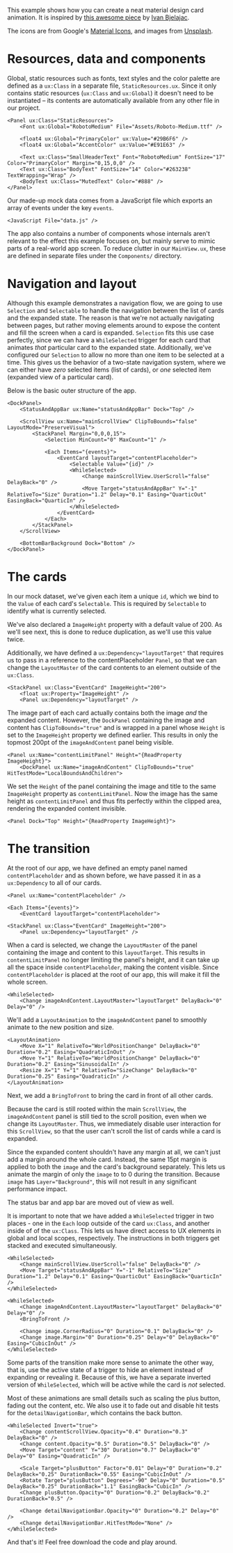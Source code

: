 This example shows how you can create a neat material design card animation.
It is inspired by [this awesome piece](https://dribbble.com/shots/1893589-Material-design-card-animation) by [Ivan Bjelajac](https://dribbble.com/ibjelajac).

The icons are from Google's [Material Icons](https://material.io/icons/), and images from [Unsplash](https://unsplash.com/).

# Resources, data and components

Global, static resources such as fonts, text styles and the color palette are defined as a `ux:Class` in a separate file, `StaticResources.ux`.
Since it only contains static resources (`ux:Class` and `ux:Global`) it doesn't need to be instantiated – its contents are automatically available from any other file in our project.

<!-- snippet-begin:code/StaticResources.ux:Resources -->

```
<Panel ux:Class="StaticResources">
    <Font ux:Global="RobotoMedium" File="Assets/Roboto-Medium.ttf" />

    <float4 ux:Global="PrimaryColor" ux:Value="#29B6F6" />
    <float4 ux:Global="AccentColor" ux:Value="#E91E63" />
    
    <Text ux:Class="SmallHeaderText" Font="RobotoMedium" FontSize="17" Color="PrimaryColor" Margin="0,15,0,0" />
    <Text ux:Class="BodyText" FontSize="14" Color="#263238" TextWrapping="Wrap" />
    <BodyText ux:Class="MutedText" Color="#888" />
</Panel>
```

<!-- snippet-end -->

Our made-up mock data comes from a JavaScript file which exports an array of events under the key `events`.

<!-- snippet-begin:code/MainView.ux:IncludeData -->

```
<JavaScript File="data.js" />
```

<!-- snippet-end -->

The app also contains a number of components whose internals aren't relevant to the effect this example focuses on, but mainly serve to mimic parts of a real-world app screen.
To reduce clutter in our `MainView.ux`, these are defined in separate files under the `Components/` directory.

# Navigation and layout

Although this example demonstrates a navigation flow, we are going to use `Selection` and `Selectable` to handle the navigation between the list of cards and the expanded state.
The reason is that we're not actually navigating between pages, but rather moving elements around to expose the content and fill the screen when a card is expanded.
`Selection` fits this use case perfectly, since we can have a `WhileSelected` trigger for each card that animates *that* particular card to the expanded state.
Additionally, we've configured our `Selection` to allow no more than one item to be selected at a time.
This gives us the behavior of a two-state navigation system, where we can either have *zero* selected items (list of cards), or *one* selected item (expanded view of a particular card).

Below is the basic outer structure of the app.

<!-- snippet-begin:code/MainView.ux:OuterStructure -->

```
<DockPanel>
    <StatusAndAppBar ux:Name="statusAndAppBar" Dock="Top" />
    
    <ScrollView ux:Name="mainScrollView" ClipToBounds="false" LayoutMode="PreserveVisual">
        <StackPanel Margin="0,0,0,15">
            <Selection MinCount="0" MaxCount="1" />
            
            <Each Items="{events}">
                <EventCard layoutTarget="contentPlaceholder">
                    <Selectable Value="{id}" />
                    <WhileSelected>
                        <Change mainScrollView.UserScroll="false" DelayBack="0" />
                        <Move Target="statusAndAppBar" Y="-1" RelativeTo="Size" Duration="1.2" Delay="0.1" Easing="QuarticOut" EasingBack="QuarticIn" />
                    </WhileSelected>
                </EventCard>
            </Each>
        </StackPanel>
    </ScrollView>
    
    <BottomBarBackground Dock="Bottom" />
</DockPanel>
```

<!-- snippet-end -->

# The cards

In our mock dataset, we've given each item a unique `id`, which we bind to the `Value` of each card's `Selectable`.
This is required by `Selectable` to identify what is currently selected.

We've also declared a `ImageHeight` property with a default value of 200.
As we'll see next, this is done to reduce duplication, as we'll use this value twice.

Additionally, we have defined a `ux:Dependency="layoutTarget"` that requires us to pass in a reference to the contentPlaceholder `Panel`, so that we can change the `LayoutMaster` of the card contents to an element outside of the `ux:Class`.

<!-- snippet-begin:code/MainView.ux:CardSelectable -->

```
<StackPanel ux:Class="EventCard" ImageHeight="200">
    <float ux:Property="ImageHeight" />
    <Panel ux:Dependency="layoutTarget" />
```

<!-- snippet-end -->

The image part of each card actually contains both the image *and* the expanded content.
However, the `DockPanel` containing the image and content has `ClipToBounds="true"` and is wrapped in a panel whose `Height` is set to the `ImageHeight` property we defined earlier.
This results in only the topmost 200pt of the `imageAndContent` panel being visible.

<!-- snippet-begin:code/MainView.ux:ContentLimitPanel -->

```
<Panel ux:Name="contentLimitPanel" Height="{ReadProperty ImageHeight}">
    <DockPanel ux:Name="imageAndContent" ClipToBounds="true" HitTestMode="LocalBoundsAndChildren">
```

<!-- snippet-end -->

We set the `Height` of the panel containing the image and title to the same `ImageHeight` property as `contentLimitPanel`.
Now the image has the same height as `contentLimitPanel` and thus fits perfectly within the clipped area, rendering the expanded content invisible.

<!-- snippet-begin:code/MainView.ux:ImageAndTitlePanel -->

```
<Panel Dock="Top" Height="{ReadProperty ImageHeight}">
```

<!-- snippet-end -->

# The transition

At the root of our app, we have defined an empty panel named `contentPlaceholder` and as shown before, we have passed it in as a `ux:Dependency` to all of our cards.

<!-- snippet-begin:code/MainView.ux:ContentPlaceholder -->

```
<Panel ux:Name="contentPlaceholder" />
```

```
<Each Items="{events}">
    <EventCard layoutTarget="contentPlaceholder">
```

```
<StackPanel ux:Class="EventCard" ImageHeight="200">
    <Panel ux:Dependency="layoutTarget" />
```

<!-- snippet-end -->

When a card is selected, we change the `LayoutMaster` of the panel containing the image and content to this `layoutTarget`.
This results in `contentLimitPanel` no longer limiting the panel's height, and it can take up all the space inside `contentPlaceholder`, making the content visible.
Since `contentPlaceholder` is placed at the root of our app, this will make it fill the whole screen.

<!-- snippet-begin:code/MainView.ux:ChangeLayoutMaster -->

```
<WhileSelected>
    <Change imageAndContent.LayoutMaster="layoutTarget" DelayBack="0" Delay="0" />
```

<!-- snippet-end -->

We'll add a `LayoutAnimation` to the `imageAndContent` panel to smoothly animate to the new position and size.

<!-- snippet-begin:code/MainView.ux:LayoutAnimation -->

```
<LayoutAnimation>
    <Move X="1" RelativeTo="WorldPositionChange" DelayBack="0" Duration="0.2" Easing="QuadraticInOut" />
    <Move Y="1" RelativeTo="WorldPositionChange" DelayBack="0" Duration="0.2" Easing="SinusoidalIn" />
    <Resize X="1" Y="1" RelativeTo="SizeChange" DelayBack="0" Duration="0.25" Easing="QuadraticIn" />
</LayoutAnimation>
```

<!-- snippet-end -->


Next, we add a `BringToFront` to bring the card in front of all other cards.

Because the card is still rooted within the main `ScrollView`, the `imageAndContent` panel is still tied to the scroll position, even when we change its `LayoutMaster`.
Thus, we immediately disable user interaction for this `ScrollView`, so that the user can't scroll the list of cards while a card is expanded.

Since the expanded content shouldn't have any margin at all, we can't just add a margin around the whole card.
Instead, the same 15pt margin is applied to both the `image` and the card's background separately.
This lets us animate the margin of only the `image` to to 0 during the transition.
Because `image` has `Layer="Background"`, this will not result in any significant performance impact.

The status bar and app bar are moved out of view as well.

It is important to note that we have added a `WhileSelected` trigger in two places - one in the `Each` loop outside of the card `ux:Class`, and another inside of of the `ux:Class`.
This lets us have direct access to UX elements in global and local scopes, respectively. The instructions in both triggers get stacked and executed simultaneously.

<!-- snippet-begin:code/MainView.ux:WhileSelected -->

```
<WhileSelected>
    <Change mainScrollView.UserScroll="false" DelayBack="0" />
    <Move Target="statusAndAppBar" Y="-1" RelativeTo="Size" Duration="1.2" Delay="0.1" Easing="QuarticOut" EasingBack="QuarticIn" />
</WhileSelected>
```

```
<WhileSelected>
    <Change imageAndContent.LayoutMaster="layoutTarget" DelayBack="0" Delay="0" />
    <BringToFront />
    
    <Change image.CornerRadius="0" Duration="0.1" DelayBack="0" />
    <Change image.Margin="0" Duration="0.25" Delay="0" DelayBack="0" Easing="CubicInOut" />
</WhileSelected>
```

<!-- snippet-end -->

Some parts of the transition make more sense to animate the other way, that is, use the active state of a trigger to hide an element instead of expanding or revealing it.
Because of this, we have a separate inverted version of `WhileSelected`, which will be active while the card is *not* selected.

Most of these animations are small details such as scaling the plus button, fading out the content, etc.
We also use it to fade out and disable hit tests for the `detailNavigationBar`, which contains the back button.

<!-- snippet-begin:code/MainView.ux:WhileNotSelected -->

```
<WhileSelected Invert="true">
    <Change contentScrollView.Opacity="0.4" Duration="0.3" DelayBack="0" />
    <Change content.Opacity="0.5" Duration="0.5" DelayBack="0" />
    <Move Target="content" Y="30" Duration="0.7" DelayBack="0" Delay="0" Easing="QuadraticIn" />

    <Scale Target="plusButton" Factor="0.01" Delay="0" Duration="0.2" DelayBack="0.25" DurationBack="0.55" Easing="CubicInOut" />
    <Rotate Target="plusButton" Degrees="-90" Delay="0" Duration="0.5" DelayBack="0.25" DurationBack="1.1" EasingBack="CubicIn" />
    <Change plusButton.Opacity="0" Duration="0.2" DelayBack="0.2" DurationBack="0.5" />
    
    <Change detailNavigationBar.Opacity="0" Duration="0.2" Delay="0" />
    <Change detailNavigationBar.HitTestMode="None" />
</WhileSelected>
```

<!-- snippet-end -->

And that's it! Feel free download the code and play around.
